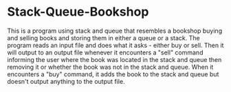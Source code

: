 # Stack-Queue-Bookshop
This is a program using stack and queue that resembles a bookshop buying and selling books and storing them in either a queue or a stack.
The program reads an input file and does what it asks - either buy or sell. Then it will output to an output file whenever it encounters 
a "sell" command informing the user where the book was located in the stack and queue then removing it or whether the book was not in the stack and queue. When it encounters a "buy" command, it adds the book to the stack and queue but doesn't output anything to the output file.

